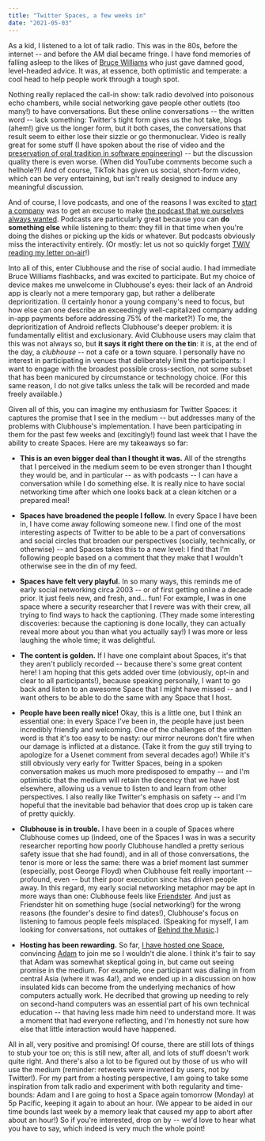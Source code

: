 ```yaml
---
title: "Twitter Spaces, a few weeks in"
date: "2021-05-03"
---
```


As a kid, I listened to a lot of talk radio. This was in the 80s, before the internet -- and before the AM dial became fringe. I have fond memories of falling asleep to the likes of [Bruce Williams](https://en.wikipedia.org/wiki/Bruce_Williams_(talk_radio_host)) who just gave damned good, level-headed advice. It was, at essence, both optimistic and temperate: a cool head to help people work through a tough spot.

Nothing really replaced the call-in show: talk radio devolved into poisonous echo chambers, while social networking gave people other outlets (too many!) to have conversations. But these online conversations -- the written word -- lack something: Twitter's tight form gives us the hot take, blogs (ahem!) give us the longer form, but it both cases, the conversations that result seem to either lose their sizzle or go thermonuclear. Video is really great for some stuff (I have spoken about the rise of video and the [preservation of oral tradition in software engineering](https://www.youtube.com/watch?v=4PaWFYm0kEw)) -- but the discussion quality there is even worse. (When did YouTube comments become such a hellhole?!) And of course, TikTok has given us social, short-form video, which can be very entertaining, but isn't really designed to induce any meaningful discussion.

And of course, I love podcasts, and one of the reasons I was excited to [start a company](http://dtrace.org/blogs/bmc/2019/12/02/the-soul-of-a-new-computer-company/) was to get an excuse to make [the podcast that we ourselves always wanted](https://oxide.computer/podcast/). Podcasts are particularly great because you can **do something else** while listening to them: they fill in that time when you're doing the dishes or picking up the kids or whatever. But podcasts obviously miss the interactivity entirely. (Or mostly: let us not so quickly forget [TWiV reading my letter on-air](https://twitter.com/bcantrill/status/1261207048340951041)!)

Into all of this, enter Clubhouse and the rise of social audio. I had immediate Bruce Williams flashbacks, and was excited to participate. But my choice of device makes me unwelcome in Clubhouse's eyes: their lack of an Android app is clearly not a mere temporary gap, but rather a deliberate deprioritization. (I certainly honor a young company's need to focus, but how else can one describe an exceedingly well-capitalized company adding in-app payments before addressing 75% of the market?!) To me, the deprioritization of Android reflects Clubhouse's deeper problem: it is fundamentally elitist and exclusionary. Avid Clubhouse users may claim that this was not always so, but **it says it right there on the tin**: it is, at the end of the day, a _clubhouse_ -- not a cafe or a town square. I personally have no interest in participating in venues that deliberately limit the participants: I want to engage with the broadest possible cross-section, not some subset that has been manicured by circumstance or technology choice. (For this same reason, I do not give talks unless the talk will be recorded and made freely available.)

Given all of this, you can imagine my enthusiasm for Twitter Spaces: it captures the promise that I see in the medium -- but addresses many of the problems with Clubhouse's implementation. I have been participating in them for the past few weeks and (excitingly!) found last week that I have the ability to create Spaces. Here are my takeaways so far:

- **This is an even bigger deal than I thought it was.** All of the strengths that I perceived in the medium seem to be even stronger than I thought they would be, and in particular -- as with podcasts -- I can have a conversation while I do something else. It is really nice to have social networking time after which one looks back at a clean kitchen or a prepared meal!
    
- **Spaces have broadened the people I follow.** In every Space I have been in, I have come away following someone new. I find one of the most interesting aspects of Twitter to be able to be a part of conversations and social circles that broaden our perspectives (socially, technically, or otherwise) -- and Spaces takes this to a new level: I find that I'm following people based on a comment that they make that I wouldn't otherwise see in the din of my feed.
    
- **Spaces have felt very playful.** In so many ways, this reminds me of early social networking circa 2003 -- or of first getting online a decade prior. It just feels new, and fresh, and... fun! For example, I was in one space where a security researcher that I revere was with their crew, all trying to find ways to hack the captioning. (They made some interesting discoveries: because the captioning is done locally, they can actually reveal more about you than what you actually say!) I was more or less laughing the whole time; it was delightful.
    
- **The content is golden.** If I have one complaint about Spaces, it's that they aren't publicly recorded -- because there's some great content here! I am hoping that this gets added over time (obviously, opt-in and clear to all participants!), because speaking personally, I want to go back and listen to an awesome Space that I might have missed -- and I want others to be able to do the same with any Space that I host.
    
- **People have been really nice!** Okay, this is a little one, but I think an essential one: in every Space I've been in, the people have just been incredibly friendly and welcoming. One of the challenges of the written word is that it's too easy to be nasty: our mirror neurons don't fire when our damage is inflicted at a distance. (Take it from the guy still trying to apologize for a Usenet comment from several decades ago!) While it's still obviously very early for Twitter Spaces, being in a spoken conversation makes us much more predisposed to empathy -- and I'm optimistic that the medium will retain the decency that we have lost elsewhere, allowing us a venue to listen to and learn from other perspectives. I also really like Twitter's emphasis on safety -- and I'm hopeful that the inevitable bad behavior that does crop up is taken care of pretty quickly.
    
- **Clubhouse is in trouble.** I have been in a couple of Spaces where Clubhouse comes up (indeed, one of the Spaces I was in was a security researcher reporting how poorly Clubhouse handled a pretty serious safety issue that she had found), and in all of those conversations, the tenor is more or less the same: there was a brief moment last summer (especially, post George Floyd) when Clubhouse felt really important -- profound, even -- but their poor execution since has driven people away. In this regard, my early social networking metaphor may be apt in more ways than one: Clubhouse feels like [Friendster](https://en.wikipedia.org/wiki/Friendster). And just as Friendster hit on something huge (social networking!) for the wrong reasons (the founder's desire to find dates!), Clubhouse's focus on listening to famous people feels misplaced. (Speaking for myself, I am looking for conversations, not outtakes of [Behind the Music](https://en.wikipedia.org/wiki/Behind_the_Music).)
    
- **Hosting has been rewarding.** So far, [I have hosted one Space](https://twitter.com/bcantrill/status/1386765936405872641), convincing [Adam](https://twitter.com/ahl) to join me so I wouldn't die alone. I think it's fair to say that Adam was somewhat skeptical going in, but came out seeing promise in the medium. For example, one participant was dialing in from central Asia (where it was 4a!), and we ended up in a discussion on how insulated kids can become from the underlying mechanics of how computers actually work. He decribed that growing up needing to rely on second-hand computers was an essential part of his own technical education -- that having less made him need to understand more. It was a moment that had everyone reflecting, and I'm honestly not sure how else that little interaction would have happened.
    

All in all, very positive and promising! Of course, there are still lots of things to stub your toe on; this is still new, after all, and lots of stuff doesn't work quite right. And there's also a lot to be figured out by those of us who will use the medium (reminder: retweets were invented by users, not by Twitter!). For my part from a hosting perspective, I am going to take some inspiration from talk radio and experiment with both regularity and time-bounds: Adam and I are going to host a Space again tomorrow (Monday) at 5p Pacific, keeping it again to about an hour. (We appear to be aided in our time bounds last week by a memory leak that caused my app to abort after about an hour!) So if you're interested, drop on by -- we'd love to hear what you have to say, which indeed is very much the whole point!
